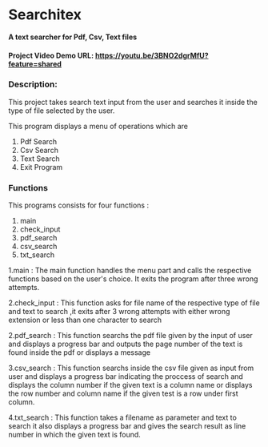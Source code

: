 # Searchitex
**A text searcher for Pdf, Csv, Text files**
#### Project Video Demo URL: https://youtu.be/3BNO2dgrMfU?feature=shared

### Description:
This project takes search text input from the user and searches it inside the type of file selected by the user.

This program displays a menu of operations which are

1. Pdf Search
2. Csv Search
3. Text Search
4. Exit Program

### Functions
This programs consists for four functions :

1. main
2. check_input
3. pdf_search
4. csv_search
5. txt_search

1.main : The main function handles the menu part and calls the respective functions based on the user's choice. It exits the program after three wrong attempts.

2.check_input : This function asks for file name of the respective type of file and text to search ,it exits  after 3 wrong attempts with either wrong extension or less than one character to search

2.pdf_search : This function searchs the pdf file given by the input of user and displays a progress bar and outputs the page number of the text is found inside the pdf or displays a message

3.csv_search : This function searchs inside the csv file given as input from user and displays a progress bar indicating the proccess of search and displays the column number if the given text is a column name or displays the row number and column name if the given test is a row under first column.

4.txt_search : This function takes a filename as parameter and text to search  it also displays a progress bar and gives the search result as line number in which the given text is found.
